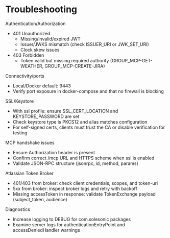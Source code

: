 # Troubleshooting

Authentication/Authorization
- 401 Unauthorized
  - Missing/invalid/expired JWT
  - Issuer/JWKS mismatch (check ISSUER_URI or JWK_SET_URI)
  - Clock skew issues
- 403 Forbidden
  - Token valid but missing required authority (GROUP_MCP-GET-WEATHER, GROUP_MCP-CREATE-JIRA)

Connectivity/ports
- Local/Docker default: 9443
- Verify port exposure in docker-compose and that no firewall is blocking

SSL/Keystore
- With ssl profile: ensure SSL_CERT_LOCATION and KEYSTORE_PASSWORD are set
- Check keystore type is PKCS12 and alias matches configuration
- For self-signed certs, clients must trust the CA or disable verification for testing

MCP handshake issues
- Ensure Authorization header is present
- Confirm correct /mcp URL and HTTPS scheme when ssl is enabled
- Validate JSON-RPC structure (jsonrpc, id, method, params)

Atlassian Token Broker
- 401/403 from broker: check client credentials, scopes, and token-uri
- 5xx from broker: inspect broker logs and retry with backoff
- Missing accessToken in response: validate TokenExchange payload (subject_token, audience)

Diagnostics
- Increase logging to DEBUG for com.solesonic packages
- Examine server logs for authenticationEntryPoint and accessDeniedHandler warnings